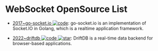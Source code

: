 # WebSocket OpenSource List

- [2017~go-socket.io ![code](https://ng-tech.icu/assets/code.svg)](https://github.com/googollee/go-socket.io): go-socket.io is an implementation of Socket.IO in Golang, which is a realtime application framework.

- [2022~driftdb ![code](https://ng-tech.icu/assets/code.svg) ![star](https://img.shields.io/github/stars/drifting-in-space/driftdb)](https://github.com/drifting-in-space/driftdb): DriftDB is a real-time data backend for browser-based applications.
